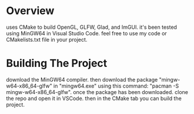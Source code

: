 # Overview
uses CMake to build OpenGL, GLFW, Glad, and ImGUI. it's been tested using MinGW64 in Visual Studio Code. feel free to use my code or CMakelists.txt file in your project.<br>

# Building The Project
download the MinGW64 compiler. then download the package "mingw-w64-x86_64-glfw" in "mingw64.exe" using this command: "pacman -S mingw-w64-x86_64-glfw". once the package has
been downloaded. clone the repo and open it in VSCode. then in the CMake tab you can build the project.<br>
